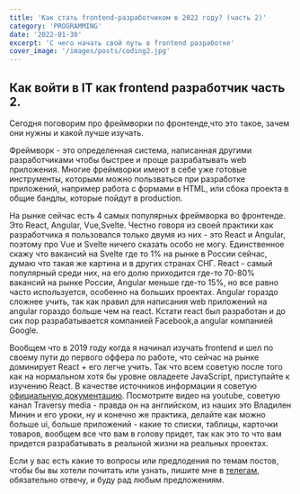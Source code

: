 ```yaml
---
title: 'Как стать frontend-разработчиком в 2022 году? (часть 2)'
category: 'PROGRAMMING'
date: '2022-01-30'
excerpt: 'С чего начать свой путь в frontend разработке'
cover_image: '/images/posts/coding2.jpg'
---
```


## Как войти в IT как frontend разработчик часть 2.

Сегодня поговорим про фреймворки по фронтенде,что это такое, зачем они нужны и какой лучше изучать.

Фреймворк - это определенная система, написанная другими разработчиками чтобы быстрее и проще разрабатывать web приложения. Многие фреймворки имеют в себе уже готовые инструменты, которыми можно пользваться при разработке приложений, например работа с формами в HTML, или сбока проекта в общие бандлы, которые пойдут в production.

На рынке сейчас есть 4 самых популярных фреймворка во фронтенде. Это React, Angular, Vue,Svelte. Честно говоря из своей практики как разработчика я пользовался только двумя из них - это React и Angular, поэтому про Vue и Svelte ничего сказать особо не могу. Единственное скажу что вакансий на Svelte где то 1% на рынке в России сейчас, думаю что такая же картина и в других странах СНГ. React - самый популярный среди них, на его долю приходится где-то 70-80% вакансий на рынке России, Angular меньше где-то 15%, но все равно часто используется, особенно на больших проектах. Angular гораздо сложнее учить, так как правил для написания web приложений на angular гораздо больше чем на react. Кстати react был разработан и до сих пор разрабатывается компанией Facebook,а angular компанией Google.

Вообщем что в 2019 году когда я начинал изучать frontend и шел по своему пути до первого оффера по работе, что сейчас на рынке доминирует React + его легче учить. Так что всем советую после того как на нормальном хотя бы уровне овладеете JavaScript, приступайте к изучению React. В качестве источников информации я советую [официальную документацию](https://reactjs.org/). Посмотрите видео на youtube, советую канал Traversy media - правда он на английском, из наших это Владилен Минин и его уроки, ну и конечно же практика, делайте как можно больше ui, больше приложений - какие то списки, таблицы, карточки товаров, вообщем все что вам в голову придет, так как это то что вам придется разрабатывать в реальной жизни на реальных проектах.

Если у вас есть какие то вопросы или предлодения по темам постов, чтобы бы вы хотели почитать или узнать, пишите мне в [телегам](https://t.me/stevenPav), обязательно отвечу, и буду рад любым предложениям.